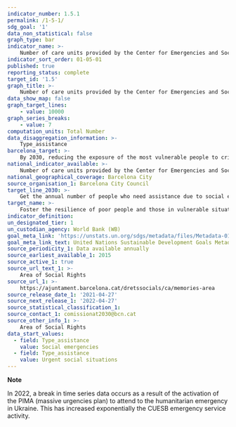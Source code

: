 ```yaml
---
indicator_number: 1.5.1
permalink: /1-5-1/
sdg_goal: '1'
data_non_statistical: false
graph_type: bar
indicator_name: >-
    Number of care units provided by the Center for Emergencies and Social Emergencies (CUESB) and number of people cared for in a social emergency
indicator_sort_order: 01-05-01
published: true
reporting_status: complete
target_id: '1.5'
graph_title: >-
    Number of care units provided by the Center for Emergencies and Social Emergencies (CUESB) and number of people cared for in a social emergency
data_show_map: false
graph_target_lines:
    - value: 10000
graph_series_breaks:
    - value: 7
computation_units: Total Number
data_disaggregation_information: >-
    Type_assistance	
barcelona_target: >-
    By 2030, reducing the exposure of the most vulnerable people to crisis and disaster situations, as well as increasing their resilience for dealing with them
national_indicator_available: >-
    Number of care units provided by the Center for Emergencies and Social Emergencies (CUESB) and number of people cared for in a social emergency
national_geographical_coverage: Barcelona City 
source_organisation_1: Barcelona City Council
target_line_2030: >-
    Get the annual number of people who need assistance due to social emergencies to below 10,000
target_name: >-
    Foster the resilience of poor people and those in vulnerable situations, and reduce their exposure to extreme climate-related events and other economic, social and environmental crises and disasters
indicator_definition:
un_designated_tier: 1
un_custodian_agency: World Bank (WB)
goal_meta_link: 'https://unstats.un.org/sdgs/metadata/files/Metadata-01-05-01.pdf'
goal_meta_link_text: United Nations Sustainable Development Goals Metadata (pdf 894kB)
source_periodicity_1: Data available annually
source_earliest_available_1: 2015
source_active_1: true
source_url_text_1: >-
    Area of Social Rights 
source_url_1: >-
    https://ajuntament.barcelona.cat/dretssocials/ca/memories-area
source_release_date_1: '2021-04-27'
source_next_release_1: '2022-04-27'
source_statistical_classification_1: 
source_contact_1: comissionat2030@bcn.cat
source_other_info_1: >-
    Area of Social Rights
data_start_values:
  - field: Type_assistance
    value: Social emergencies
  - field: Type_assistance
    value: Urgent social situations
---
```

**Note**

In 2022, a break in time series data occurs as a result of the activation of the PIMA (massive urgencies plan) to attend to the humanitarian emergency in Ukraine. This has increased exponentially the CUESB emergency service activity.
